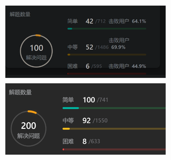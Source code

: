 ![Snipaste_2022-09-29_23-35-36](img/Snipaste_2022-09-29_23-35-36.png)

![image-20230315230503210](img/image-20230315230503210.png)
